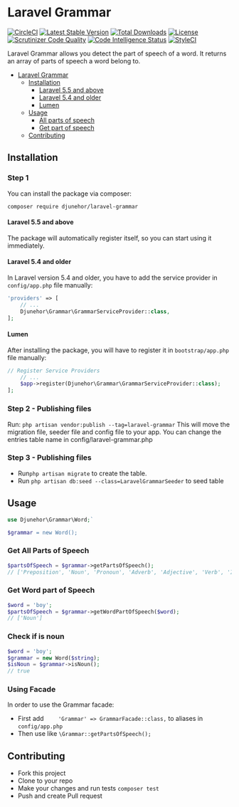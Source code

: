# Laravel Grammar
[![CircleCI](https://circleci.com/gh/djunehor/laravel-grammar.svg?style=svg)](https://circleci.com/gh/djunehor/laravel-grammar)
[![Latest Stable Version](https://poser.pugx.org/djunehor/laravel-grammar/v/stable)](https://packagist.org/packages/djunehor/laravel-grammar)
[![Total Downloads](https://poser.pugx.org/djunehor/laravel-grammar/downloads)](https://packagist.org/packages/djunehor/laravel-grammar)
[![License](https://poser.pugx.org/djunehor/laravel-grammar/license)](https://packagist.org/packages/djunehor/laravel-grammar)
[![Scrutinizer Code Quality](https://scrutinizer-ci.com/g/djunehor/laravel-grammar/badges/quality-score.png?b=master)](https://scrutinizer-ci.com/g/djunehor/laravel-grammar/?branch=master)
[![Code Intelligence Status](https://scrutinizer-ci.com/g/djunehor/laravel-grammar/badges/code-intelligence.svg?b=master)](https://scrutinizer-ci.com/code-intelligence)
[![StyleCI](https://github.styleci.io/repos/223423445/shield?branch=master)](https://github.styleci.io/repos/223423445)

Laravel Grammar allows you detect the part of speech of a word. It returns an array of parts of speech a word belong to.

- [Laravel Grammar](#laravel-grammar)
    - [Installation](#installation)
        - [Laravel 5.5 and above](#laravel-55-and-above)
        - [Laravel 5.4 and older](#laravel-54-and-older)
        - [Lumen](#lumen)
    - [Usage](#usage)
        - [All parts of speech](#get-all-parts-of-speech)
        - [Get part of speech](#get-word-part-of-speech)
    - [Contributing](#contributing)

## Installation

### Step 1
You can install the package via composer:

```shell
composer require djunehor/laravel-grammar
```

#### Laravel 5.5 and above

The package will automatically register itself, so you can start using it immediately.

#### Laravel 5.4 and older

In Laravel version 5.4 and older, you have to add the service provider in `config/app.php` file manually:

```php
'providers' => [
    // ...
    Djunehor\Grammar\GrammarServiceProvider::class,
];
```
#### Lumen

After installing the package, you will have to register it in `bootstrap/app.php` file manually:
```php
// Register Service Providers
    // ...
    $app->register(Djunehor\Grammar\GrammarServiceProvider::class);
];
```

### Step 2 - Publishing files
Run:
`php artisan vendor:publish --tag=laravel-grammar`
This will move the migration file, seeder file and config file to your app. You can change the entries table name in config/laravel-grammar.php

### Step 3 - Publishing files
- Run`php artisan migrate` to create the table.
- Run `php artisan db:seed --class=LaravelGrammarSeeder` to seed table


## Usage
```php
use Djunehor\Grammar\Word;`

$grammar = new Word();
```

### Get All Parts of Speech
```php
$partsOfSpeech = $grammar->getPartsOfSpeech();
// ['Preposition', 'Noun', 'Pronoun', 'Adverb', 'Adjective', 'Verb', 'Interjection', 'Conjunction']
```

### Get Word part of Speech
```php
$word = 'boy';
$partsOfSpeech = $grammar->getWordPartOfSpeech($word);
// ['Noun']
```

### Check if is noun
```php
$word = 'boy';
$grammar = new Word($string);
$isNoun = $grammar->isNoun();
// true
```

### Using Facade
In order to use the Grammar facade:
- First add `    'Grammar' => GrammarFacade::class,` to aliases in `config/app.php`
- Then use like `\Grammar::getPartsOfSpeech();`

## Contributing
- Fork this project
- Clone to your repo
- Make your changes and run tests `composer test`
- Push and create Pull request
